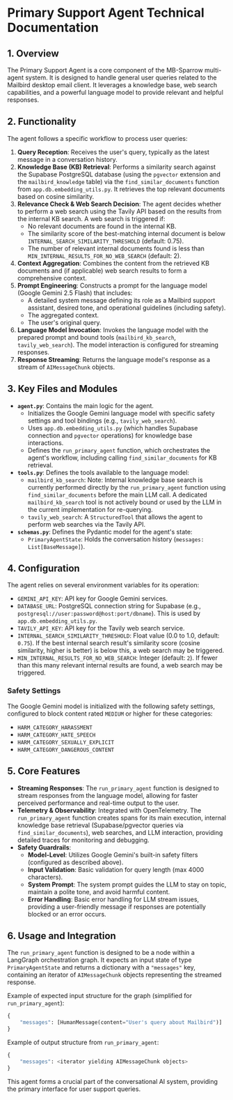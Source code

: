 # Primary Support Agent Technical Documentation

## 1. Overview

The Primary Support Agent is a core component of the MB-Sparrow multi-agent system. It is designed to handle general user queries related to the Mailbird desktop email client. It leverages a knowledge base, web search capabilities, and a powerful language model to provide relevant and helpful responses.

## 2. Functionality

The agent follows a specific workflow to process user queries:

1.  **Query Reception**: Receives the user's query, typically as the latest message in a conversation history.
2.  **Knowledge Base (KB) Retrieval**: Performs a similarity search against the Supabase PostgreSQL database (using the `pgvector` extension and the `mailbird_knowledge` table) via the `find_similar_documents` function from `app.db.embedding_utils.py`. It retrieves the top relevant documents based on cosine similarity.
3.  **Relevance Check & Web Search Decision**: The agent decides whether to perform a web search using the Tavily API based on the results from the internal KB search. A web search is triggered if:
    *   No relevant documents are found in the internal KB.
    *   The similarity score of the best-matching internal document is below `INTERNAL_SEARCH_SIMILARITY_THRESHOLD` (default: 0.75).
    *   The number of relevant internal documents found is less than `MIN_INTERNAL_RESULTS_FOR_NO_WEB_SEARCH` (default: 2).
4.  **Context Aggregation**: Combines the content from the retrieved KB documents and (if applicable) web search results to form a comprehensive context.
5.  **Prompt Engineering**: Constructs a prompt for the language model (Google Gemini 2.5 Flash) that includes:
    *   A detailed system message defining its role as a Mailbird support assistant, desired tone, and operational guidelines (including safety).
    *   The aggregated context.
    *   The user's original query.
6.  **Language Model Invocation**: Invokes the language model with the prepared prompt and bound tools (`mailbird_kb_search`, `tavily_web_search`). The model interaction is configured for streaming responses.
7.  **Response Streaming**: Returns the language model's response as a stream of `AIMessageChunk` objects.

## 3. Key Files and Modules

*   **`agent.py`**: Contains the main logic for the agent.
    *   Initializes the Google Gemini language model with specific safety settings and tool bindings (e.g., `tavily_web_search`).
    *   Uses `app.db.embedding_utils.py` (which handles Supabase connection and `pgvector` operations) for knowledge base interactions.
    *   Defines the `run_primary_agent` function, which orchestrates the agent's workflow, including calling `find_similar_documents` for KB retrieval.
*   **`tools.py`**: Defines the tools available to the language model:
    *   `mailbird_kb_search`: Note: Internal knowledge base search is currently performed directly by the `run_primary_agent` function using `find_similar_documents` before the main LLM call. A dedicated `mailbird_kb_search` tool is not actively bound or used by the LLM in the current implementation for re-querying.
    *   `tavily_web_search`: A `StructuredTool` that allows the agent to perform web searches via the Tavily API.
*   **`schemas.py`**: Defines the Pydantic model for the agent's state:
    *   `PrimaryAgentState`: Holds the conversation history (`messages: List[BaseMessage]`).

## 4. Configuration

The agent relies on several environment variables for its operation:

*   `GEMINI_API_KEY`: API key for Google Gemini services.
*   `DATABASE_URL`: PostgreSQL connection string for Supabase (e.g., `postgresql://user:password@host:port/dbname`). This is used by `app.db.embedding_utils.py`.
*   `TAVILY_API_KEY`: API key for the Tavily web search service.
*   `INTERNAL_SEARCH_SIMILARITY_THRESHOLD`: Float value (0.0 to 1.0, default: `0.75`). If the best internal search result's similarity score (cosine similarity, higher is better) is below this, a web search may be triggered.
*   `MIN_INTERNAL_RESULTS_FOR_NO_WEB_SEARCH`: Integer (default: `2`). If fewer than this many relevant internal results are found, a web search may be triggered.

### Safety Settings

The Google Gemini model is initialized with the following safety settings, configured to block content rated `MEDIUM` or higher for these categories:
*   `HARM_CATEGORY_HARASSMENT`
*   `HARM_CATEGORY_HATE_SPEECH`
*   `HARM_CATEGORY_SEXUALLY_EXPLICIT`
*   `HARM_CATEGORY_DANGEROUS_CONTENT`

## 5. Core Features

*   **Streaming Responses**: The `run_primary_agent` function is designed to stream responses from the language model, allowing for faster perceived performance and real-time output to the user.
*   **Telemetry & Observability**: Integrated with OpenTelemetry. The `run_primary_agent` function creates spans for its main execution, internal knowledge base retrieval (Supabase/pgvector queries via `find_similar_documents`), web searches, and LLM interaction, providing detailed traces for monitoring and debugging.
*   **Safety Guardrails**:
    *   **Model-Level**: Utilizes Google Gemini's built-in safety filters (configured as described above).
    *   **Input Validation**: Basic validation for query length (max 4000 characters).
    *   **System Prompt**: The system prompt guides the LLM to stay on topic, maintain a polite tone, and avoid harmful content.
    *   **Error Handling**: Basic error handling for LLM stream issues, providing a user-friendly message if responses are potentially blocked or an error occurs.

## 6. Usage and Integration

The `run_primary_agent` function is designed to be a node within a LangGraph orchestration graph. It expects an input state of type `PrimaryAgentState` and returns a dictionary with a `"messages"` key, containing an iterator of `AIMessageChunk` objects representing the streamed response.

Example of expected input structure for the graph (simplified for `run_primary_agent`):
```python
{
    "messages": [HumanMessage(content="User's query about Mailbird")]
}
```

Example of output structure from `run_primary_agent`:
```python
{
    "messages": <iterator yielding AIMessageChunk objects>
}
```

This agent forms a crucial part of the conversational AI system, providing the primary interface for user support queries.
